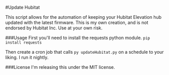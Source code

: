 #Update HubitatThis script allows for the automation of keeping your Hubitat Elevation hub updated with the latest firmware. This is my own creation, and is not endorsed by Hubitat Inc. Use at your own risk.###UsageFirst you'll need to install the requests python module. `pip install requests`Then create a cron job that calls `py updateHubitat.py` on a schedule to your liking. I run it nightly.###LicenseI'm releasing this under the MIT license. 